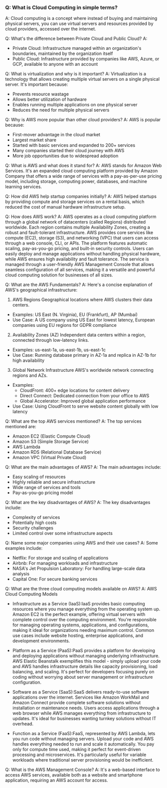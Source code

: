 ### Q: What is Cloud Computing in simple terms?
A: Cloud computing is a concept where instead of buying and maintaining physical servers, you can use virtual servers and resources provided by cloud providers, accessed over the internet.

Q: What's the difference between Private Cloud and Public Cloud?
A: 
- Private Cloud: Infrastructure managed within an organization's boundaries, maintained by the organization itself
- Public Cloud: Infrastructure provided by companies like AWS, Azure, or GCP, available to anyone with an account

Q: What is virtualization and why is it important?
A: Virtualization is a technology that allows creating multiple virtual servers on a single physical server. It's important because:
- Prevents resource wastage
- Allows better utilization of hardware
- Enables running multiple applications on one physical server
- Reduces the need for multiple physical servers

Q: Why is AWS more popular than other cloud providers?
A: AWS is popular because:
- First-mover advantage in the cloud market
- Largest market share
- Started with basic services and expanded to 200+ services
- Many companies started their cloud journey with AWS
- More job opportunities due to widespread adoption

Q: What is AWS and what does it stand for?
A: AWS stands for Amazon Web Services. It's an expanded cloud computing platform provided by Amazon Company that offers a wide range of services with a pay-as-per-use pricing model, including storage, computing power, databases, and machine learning services.

Q: How did AWS help startup companies initially?
A: AWS helped startups by providing compute and storage services on a rental basis, which reduced the cost of manual hardware infrastructure setup.

Q: How does AWS work?
A: AWS operates as a cloud computing platform through a global network of datacenters (called Regions) distributed worldwide. Each region contains multiple Availability Zones, creating a robust and fault-tolerant infrastructure. AWS provides core services like compute (EC2), storage (S3), and networking (VPC) that users can access through a web console, CLI, or APIs. The platform features automatic scaling, pay-as-you-go pricing, and built-in security controls. Users can easily deploy and manage applications without handling physical hardware, while AWS ensures high availability and fault tolerance. The service is managed through a user-friendly AWS Management Console that allows seamless configuration of all services, making it a versatile and powerful cloud computing solution for businesses of all sizes.

Q: What are the AWS Fundamentals?
A: Here's a concise explanation of AWS's geographical infrastructure:

1. AWS Regions
Geographical locations where AWS clusters their data centers.
- Examples: US East (N. Virginia), EU (Frankfurt), AP (Mumbai)
- Use Case: A US company using US East for lowest latency, European companies using EU regions for GDPR compliance

2. Availability Zones (AZ)
Independent data centers within a region, connected through low-latency links.
- Examples: us-east-1a, us-east-1b, us-east-1c
- Use Case: Running database primary in AZ-1a and replica in AZ-1b for high availability

3. Global Network Infrastructure
AWS's worldwide network connecting regions and AZs.
- Examples:
  - CloudFront: 400+ edge locations for content delivery
  - Direct Connect: Dedicated connection from your office to AWS
  - Global Accelerator: Improved global application performance
- Use Case: Using CloudFront to serve website content globally with low latency


Q: What are the top AWS services mentioned?
A: The top services mentioned are:
- Amazon EC2 (Elastic Compute Cloud)
- Amazon S3 (Simple Storage Service)
- AWS Lambda
- Amazon RDS (Relational Database Service)
- Amazon VPC (Virtual Private Cloud)

Q: What are the main advantages of AWS?
A: The main advantages include:
- Easy scaling of resources
- Highly reliable and secure infrastructure
- Wide range of services and tools
- Pay-as-you-go pricing model

Q: What are the key disadvantages of AWS?
A: The key disadvantages include:
- Complexity of services
- Potentially high costs
- Security challenges
- Limited control over some infrastructure aspects

Q: Name some major companies using AWS and their use cases?
A: Some examples include:
- Netflix: For storage and scaling of applications
- Airbnb: For managing workloads and infrastructure
- NASA's Jet Propulsion Laboratory: For handling large-scale data analysis
- Capital One: For secure banking services

Q: What are the three cloud computing models available on AWS?
A: AWS Cloud Computing Models

- Infrastructure as a Service (IaaS):IaaS provides basic computing resources where you manage everything from the operating system up. Amazon EC2 is the perfect example, offering virtual servers with complete control over the computing environment. You're responsible for managing operating systems, applications, and configurations, making it ideal for organizations needing maximum control. Common use cases include website hosting, enterprise applications, and development environments.

- Platform as a Service (PaaS):PaaS provides a platform for developing and deploying applications without managing underlying infrastructure. AWS Elastic Beanstalk exemplifies this model - simply upload your code and AWS handles infrastructure details like capacity provisioning, load balancing, and scaling. It's perfect for developers focusing purely on coding without worrying about server management or infrastructure configuration.

- Software as a Service (SaaS):SaaS delivers ready-to-use software applications over the internet. Services like Amazon WorkMail and Amazon Connect provide complete software solutions without installation or maintenance needs. Users access applications through a web browser while AWS manages everything from infrastructure to updates. It's ideal for businesses wanting turnkey solutions without IT overhead.

- Function as a Service (FaaS):FaaS, represented by AWS Lambda, lets you run code without managing servers. Upload your code and AWS handles everything needed to run and scale it automatically. You pay only for compute time used, making it perfect for event-driven processing and microservices. It's particularly useful for variable workloads where traditional server provisioning would be inefficient.

Q: What is the AWS Management Console?
A: It's a web-based interface to access AWS services, available both as a website and smartphone application, requiring an AWS account for access.

